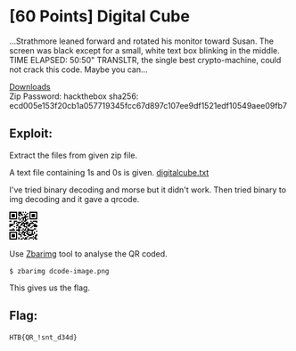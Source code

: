<!-- [60 Points] Digital Cube -->
# [60 Points] Digital Cube

...Strathmore leaned forward and rotated his monitor toward Susan. The screen was black except for a small, white text box blinking in the middle. TIME ELAPSED: 50:50"
TRANSLTR, the single best crypto-machine, could not crack this code. Maybe you can...

[Downloads](./digitalcube.zip)  
Zip Password: hackthebox sha256: ecd005e153f20cb1a057719345fcc67d897c107ee9df1521edf10549aee09fb7

<!-- Exploit: -->
## Exploit:

Extract the files from given zip file.

A text file containing 1s and 0s is given. [digitalcube.txt](./digitalcube.txt)

I've tried binary decoding and morse but it didn't work.
Then tried binary to img decoding and it gave a qrcode.

![dcode-image.png](./dcode-image.png)

Use [Zbarimg](https://wiki.bi0s.in/steganography/zbarimg/) tool to analyse the QR coded.
```
$ zbarimg dcode-image.png
```
This gives us the flag.

<!-- Flag: -->
## Flag:
```
HTB{QR_!snt_d34d}
```




